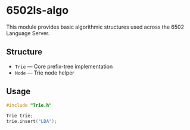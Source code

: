 # 6502ls-algo

This module provides basic algorithmic structures used across the 6502 Language Server.

## Structure

- `Trie` — Core prefix-tree implementation
- `Node` — Trie node helper

## Usage

```cpp
#include "Trie.h"

Trie trie;
trie.insert("LDA");

